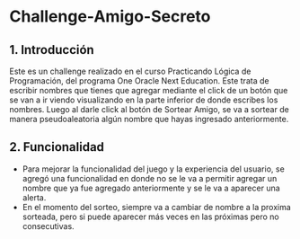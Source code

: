 # Challenge-Amigo-Secreto

## 1. Introducción
Este es un challenge realizado en el curso Practicando Lógica de Programación, del programa One Oracle Next Education. Este trata de escribir nombres
que tienes que agregar mediante el click de un botón que se van a ir viendo visualizando en la parte inferior de donde escribes los nombres. 
Luego al darle click al botón de Sortear Amigo, se va a sortear de manera pseudoaleatoria algún nombre que hayas ingresado anteriormente.

## 2. Funcionalidad
- Para mejorar la funcionalidad del juego y la experiencia del usuario, se agregó una funcionalidad en donde no se le va a permitir agregar 
un nombre que ya fue agregado anteriormente y se le va a aparecer una alerta.
- En el momento del sorteo, siempre va a cambiar de nombre a la proxima sorteada, pero si puede aparecer más veces en las próximas pero no consecutivas.
